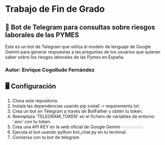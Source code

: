 # Trabajo de Fin de Grado

## 🤖 Bot de Telegram para consultas sobre riesgos laborales de las PYMES

Este es un bot de Telegram que utiliza el modelo de lenguaje de Google Gemini para generar respuestas 
a las preguntas de los usuarios que quieran saber sobre los riesgos laborales de las Pymes en España.

### Autor: Enrique Cogolludo Fernández

## 🖥️ Configuración
1. Clona este repositorio.
2. Instala las dependencias usando pip install -r requirements.txt.
3. Crea un bot en Telegram a través de BotFather y obtén tu token.
4. Reemplaza 'TELEGRAM_TOKEN' en el fichero de variables de entorno '.env' con tu token.
5. Crea una API KEY en la web oficial de Google Gemini <meter link> y reemplaza
'GOOGLE_API_KEY' en el fichero de variables de entorno '.env' con tu API KEY.
6. Ejecuta el bot usando python bot_chat.py en tu terminal.
7. Conversa con tu bot de telegram